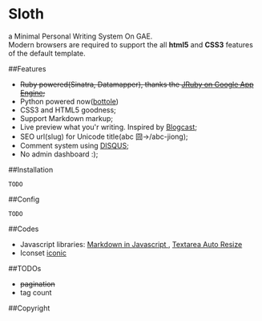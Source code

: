 Sloth
=========
a Minimal Personal Writing System On GAE.  
Modern browsers are required to support the all **html5** and
**CSS3** features of the default template.

##Features
*  <del> Ruby powered(Sinatra, Datamapper), thanks the [JRuby on Google App Engine](http://code.google.com/p/appengine-jruby/);</del>
* Python powered now([bottole](http://bottlepy.org))
* CSS3 and HTML5 goodness;
* Support Markdown markup; 
* Live preview what you'r writing. Inspired by [Blogcast](https://github.com/tiandavis/blogcast);
* SEO url(slug) for Unicode title(abc 囧->/abc-jiong);
* Comment system using [DISQUS](http://disqus.com/);
* No admin dashboard :);


##Installation  

    TODO


##Config

    TODO


 
 


##Codes
* Javascript libraries: [Markdown in Javascript ](http://attacklab.net/showdown/), [Textarea Auto Resize](http://www.unwrongest.com/projects/elastic/)
* Iconset [iconic](http://somerandomdude.com/projects/iconic/)

##TODOs

* <del>pagination</del>
* tag count


##Copyright